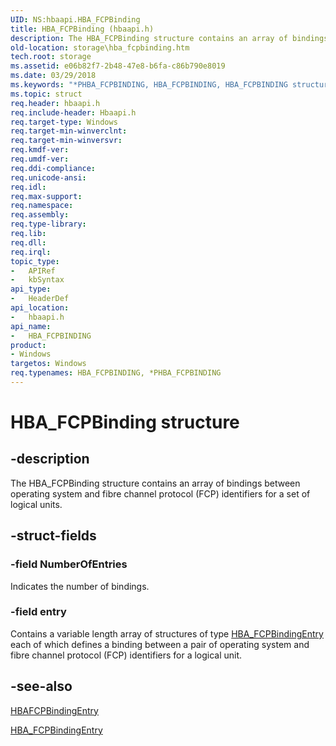 ```yaml
---
UID: NS:hbaapi.HBA_FCPBinding
title: HBA_FCPBinding (hbaapi.h)
description: The HBA_FCPBinding structure contains an array of bindings between operating system and fibre channel protocol (FCP) identifiers for a set of logical units.
old-location: storage\hba_fcpbinding.htm
tech.root: storage
ms.assetid: e06b82f7-2b48-47e8-b6fa-c86b790e8019
ms.date: 03/29/2018
ms.keywords: "*PHBA_FCPBINDING, HBA_FCPBINDING, HBA_FCPBINDING structure [Storage Devices], HBA_FCPBinding, HBA_FCPBinding structure [Storage Devices], PHBA_FCPBINDING, PHBA_FCPBINDING structure pointer [Storage Devices], hbaapi/HBA_FCPBinding, hbaapi/PHBA_FCPBINDING, storage.hba_fcpbinding, structs-Fibre_c02a809a-3b65-4e19-93e0-c72a0aead81c.xml"
ms.topic: struct
req.header: hbaapi.h
req.include-header: Hbaapi.h
req.target-type: Windows
req.target-min-winverclnt: 
req.target-min-winversvr: 
req.kmdf-ver: 
req.umdf-ver: 
req.ddi-compliance: 
req.unicode-ansi: 
req.idl: 
req.max-support: 
req.namespace: 
req.assembly: 
req.type-library: 
req.lib: 
req.dll: 
req.irql: 
topic_type:
-	APIRef
-	kbSyntax
api_type:
-	HeaderDef
api_location:
-	hbaapi.h
api_name:
-	HBA_FCPBINDING
product:
- Windows
targetos: Windows
req.typenames: HBA_FCPBINDING, *PHBA_FCPBINDING
---
```


# HBA_FCPBinding structure


## -description


The HBA_FCPBinding structure contains an array of bindings between operating system and fibre channel protocol (FCP) identifiers for a set of logical units. 


## -struct-fields




### -field NumberOfEntries

Indicates the number of bindings.


### -field entry

Contains a variable length array of structures of type <a href="https://msdn.microsoft.com/library/windows/hardware/ff556058">HBA_FCPBindingEntry</a> each of which defines a binding between a pair of operating system and fibre channel protocol (FCP) identifiers for a logical unit. 


## -see-also




<a href="https://msdn.microsoft.com/library/windows/hardware/ff556034">HBAFCPBindingEntry</a>



<a href="https://msdn.microsoft.com/library/windows/hardware/ff556058">HBA_FCPBindingEntry</a>
 

 

